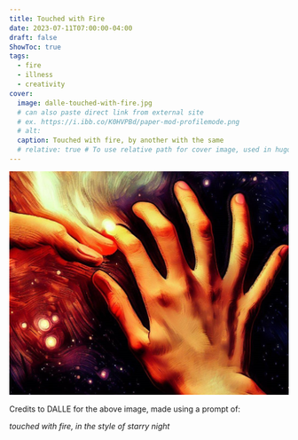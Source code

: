 ```yaml
---
title: Touched with Fire
date: 2023-07-11T07:00:00-04:00
draft: false
ShowToc: true
tags:
  - fire
  - illness
  - creativity
cover:
  image: dalle-touched-with-fire.jpg
  # can also paste direct link from external site
  # ex. https://i.ibb.co/K0HVPBd/paper-mod-profilemode.png
  # alt:
  caption: Touched with fire, by another with the same
  # relative: true # To use relative path for cover image, used in hugo Page-bundles
---
```


![Touched with fire](dalle-touched-with-fire.jpg)

Credits to DALLE for the above image, made using a prompt of:

*touched with fire, in the style of starry night*